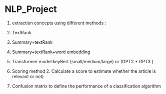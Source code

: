 # NLP_Project
1. extraction concepts using different methods :
1. TextRank 
1. Summary+textRank 
1. Summary+textRank+word embedding
1. Transformer model:keyBert (small/medium/large) or (GPT2 * GPT3 )
   
2. Scoring method
   2. Calculate a score to estimate whether the article is relevant or not)
3. Confusion matrix to define the performance of a classification algorithm


